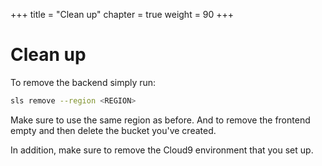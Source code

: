 +++
title = "Clean up"
chapter = true
weight = 90
+++

# Clean up

To remove the backend simply run:
```bash
sls remove --region <REGION>
```

Make sure to use the same region as before.
And to remove the frontend empty and then delete the bucket you've created.

In addition, make sure to remove the Cloud9 environment that you set up.